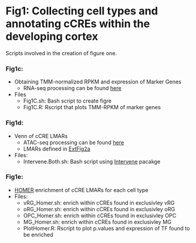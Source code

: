 # Fig1: Collecting cell types and annotating cCREs within the developing cortex 
Scripts involved in the creation of figure one.

### Fig1c: 
- Obtaining TMM-normalized RPKM and expression of Marker Genes
    - RNA-seq processing can be found [here](../DataProcessing/RNA-seq)
- Files
    - Fig1C.sh: Bash script to create figre
    - Fig1C.R: Rscript that plots TMM-RPKM of marker genes
### Fig1d:
- Venn of cCRE LMARs
    - ATAC-seq processing can be found [here](../DataProcessing/ATAC-seq)
    - LMARs defined in [ExtFig2a](../ExtFig/ExtFig2/ExtFig2a)
- Files:
    - Intervene.Both.sh: Bash script using [Intervene](https://intervene.readthedocs.io/en/latest/modules.html) pacakge
    
### Fig1e:
- [HOMER](http://homer.ucsd.edu/homer/motif/) enrichment of cCRE LMARs for each cell type
- Files:
    - vRG_Homer.sh: enrich within cCREs found in exclusivley vRG
    - oRG_Homer.sh: enrich within cCREs found in exclusivley oRG
    - OPC_Homer.sh: enrich within cCREs found in exclusivley OPC
    - MG_Homer.sh: enrich within cCREs found in exclusivley MG
    - PlotHomer.R: Rscript to plot p.values and expression of TF found to be enriched
